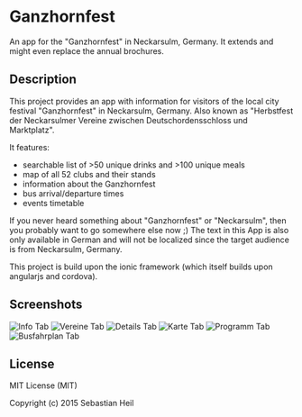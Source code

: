 # Ganzhornfest
An app for the "Ganzhornfest" in Neckarsulm, Germany. It extends and might even replace the annual brochures.

## Description

This project provides an app with information for visitors of the local city festival "Ganzhornfest" in Neckarsulm, Germany. Also known as "Herbstfest der Neckarsulmer Vereine zwischen Deutschordensschloss und Marktplatz".

It features:
- searchable list of >50 unique drinks and >100 unique meals
- map of all 52 clubs and their stands
- information about the Ganzhornfest
- bus arrival/departure times
- events timetable

If you never heard something about "Ganzhornfest" or "Neckarsulm", then you probably want to go somewhere else now ;) The text in this App is also only available in German and will not be localized since the target audience is from Neckarsulm, Germany.

This project is build upon the ionic framework (which itself builds upon angularjs and cordova).

## Screenshots

![Info Tab][info]
![Vereine Tab][vereine]
![Details Tab][details]
![Karte Tab][karte]
![Programm Tab][programm]
![Busfahrplan Tab][busfahrplan]

## License

MIT License (MIT)

Copyright (c) 2015 Sebastian Heil


[info]: resources/ganzhornfest_app_info.png "Info Tab"
[vereine]: resources/ganzhornfest_app_vereine.png "Vereine Tab"
[details]: resources/ganzhornfest_app_details.png "Details Tab"
[karte]: resources/ganzhornfest_app_karte.png "Karte Tab"
[programm]: resources/ganzhornfest_app_programm.png "Programm Tab"
[busfahrplan]: resources/ganzhornfest_app_busfahrplan.png "Busfahrplan Tab"
